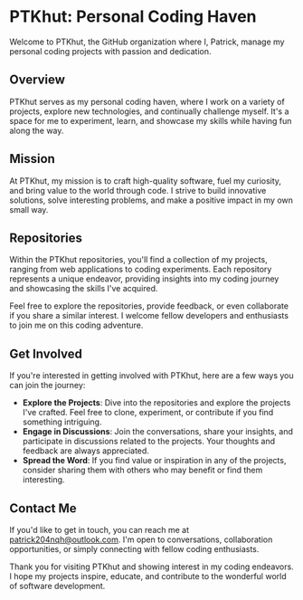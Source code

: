 # PTKhut: Personal Coding Haven

Welcome to PTKhut, the GitHub organization where I, Patrick, manage my personal coding projects with passion and dedication.

## Overview

PTKhut serves as my personal coding haven, where I work on a variety of projects, explore new technologies, and continually challenge myself. It's a space for me to experiment, learn, and showcase my skills while having fun along the way.

## Mission

At PTKhut, my mission is to craft high-quality software, fuel my curiosity, and bring value to the world through code. I strive to build innovative solutions, solve interesting problems, and make a positive impact in my own small way.

## Repositories

Within the PTKhut repositories, you'll find a collection of my projects, ranging from web applications to coding experiments. Each repository represents a unique endeavor, providing insights into my coding journey and showcasing the skills I've acquired.

Feel free to explore the repositories, provide feedback, or even collaborate if you share a similar interest. I welcome fellow developers and enthusiasts to join me on this coding adventure.

## Get Involved

If you're interested in getting involved with PTKhut, here are a few ways you can join the journey:

- **Explore the Projects**: Dive into the repositories and explore the projects I've crafted. Feel free to clone, experiment, or contribute if you find something intriguing.
- **Engage in Discussions**: Join the conversations, share your insights, and participate in discussions related to the projects. Your thoughts and feedback are always appreciated.
- **Spread the Word**: If you find value or inspiration in any of the projects, consider sharing them with others who may benefit or find them interesting.

## Contact Me

If you'd like to get in touch, you can reach me at patrick204nqh@outlook.com. I'm open to conversations, collaboration opportunities, or simply connecting with fellow coding enthusiasts.

Thank you for visiting PTKhut and showing interest in my coding endeavors. I hope my projects inspire, educate, and contribute to the wonderful world of software development.

